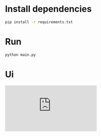 # Install dependencies

```bash
pip install -r requirements.txt
```

# Run

```bash
python main.py
```

# Ui
![Ui](https://github.com/gongyibei/guitartool/ui.img)
